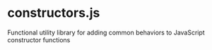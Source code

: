 constructors.js
===============

Functional utility library for adding common behaviors to JavaScript constructor functions
